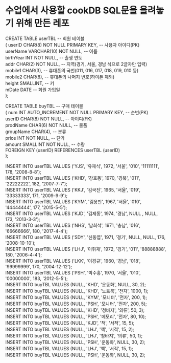 # 수업에서 사용할 cookDB SQL문을 올려놓기 위해 만든 레포
CREATE TABLE userTBL -- 회원 테이블  
( userID CHAR(8) NOT NULL PRIMARY KEY, -- 사용자 아이디(PK)  
userName VARCHAR(10) NOT NULL, -- 이름  
birthYear INT NOT NULL, -- 출생 연도  
addr CHAR(2) NOT NULL, -- 지역(경기, 서울, 경남 식으로 2글자만 입력)  
mobile1 CHAR(3), -- 휴대폰의 국번(011, 016, 017, 018, 019, 010 등)  
mobile2 CHAR(8), -- 휴대폰의 나머지 번호(하이픈 제외)  
height SMALLINT, -- 키  
mDate DATE -- 회원 가입일  
);  

CREATE TABLE buyTBL -- 구매 테이블  
( num INT AUTO_INCREMENT NOT NULL PRIMARY KEY, -- 순번(PK)  
userID CHAR(8) NOT NULL, -- 아이디(FK)  
prodName CHAR(6) NOT NULL, -- 물품  
groupName CHAR(4), -- 분류  
price INT NOT NULL, -- 단가  
amount SMALLINT NOT NULL, -- 수량  
FOREIGN KEY (userID) REFERENCES userTBL (userID)  
);  

INSERT INTO userTBL VALUES ('YJS', '유재석', 1972, '서울', '010', '11111111', 178, '2008-8-8');  
INSERT INTO userTBL VALUES ('KHD', '강호동', 1970, '경북', '011', '22222222', 182, '2007-7-7');  
INSERT INTO userTBL VALUES ('KKJ', '김국진', 1965, '서울', '019', '33333333', 171, '2009-9-9');  
INSERT INTO userTBL VALUES ('KYM', '김용만', 1967, '서울', '010', '44444444', 177, '2015-5-5');  
INSERT INTO userTBL VALUES ('KJD', '김제동', 1974, '경남', NULL , NULL, 173, '2013-3-3');  
INSERT INTO userTBL VALUES ('NHS', '남희석', 1971, '충남', '016', '66666666', 180, '2017-4-4');  
INSERT INTO userTBL VALUES ('SDY', '신동엽', 1971, '경기', NULL, NULL, 176, '2008-10-10');  
INSERT INTO userTBL VALUES ('LHJ', '이휘재', 1972, '경기', '011', '88888888', 180, '2006-4-4');  
INSERT INTO userTBL VALUES ('LKK', '이경규', 1960, '경남', '018', '99999999', 170, '2004-12-12');  
INSERT INTO userTBL VALUES ('PSH', '박수홍', 1970, '서울', '010', '00000000', 183, '2012-5-5');  
INSERT INTO buyTBL VALUES (NULL, 'KHD', '운동화', NULL, 30, 2);  
INSERT INTO buyTBL VALUES (NULL, 'KHD', '노트북', '전자', 1000, 1);  
INSERT INTO buyTBL VALUES (NULL, 'KYM', '모니터', '전자', 200, 1);  
INSERT INTO buyTBL VALUES (NULL, 'PSH', '모니터', '전자', 200, 5);  
INSERT INTO buyTBL VALUES (NULL, 'KHD', '청바지', '의류', 50, 3);  
INSERT INTO buyTBL VALUES (NULL, 'PSH', '메모리', '전자', 80, 10);  
INSERT INTO buyTBL VALUES (NULL, 'KJD', '책', '서적', 15, 5);  
INSERT INTO buyTBL VALUES (NULL, 'LHJ', '책', '서적', 15, 2);  
INSERT INTO buyTBL VALUES (NULL, 'LHJ', '청바지', '의류', 50, 1);  
INSERT INTO buyTBL VALUES (NULL, 'PSH', '운동화', NULL, 30, 2);  
INSERT INTO buyTBL VALUES (NULL, 'LHJ', '책', '서적', 15, 1);  
INSERT INTO buyTBL VALUES (NULL, 'PSH', '운동화', NULL, 30, 2);  
